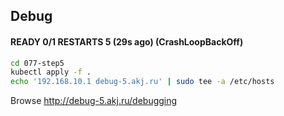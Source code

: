 ## Debug

#### READY 0/1 RESTARTS 5 (29s ago) (CrashLoopBackOff)

```sh
cd 077-step5
kubectl apply -f .
echo '192.168.10.1 debug-5.akj.ru' | sudo tee -a /etc/hosts
```

Browse http://debug-5.akj.ru/debugging
